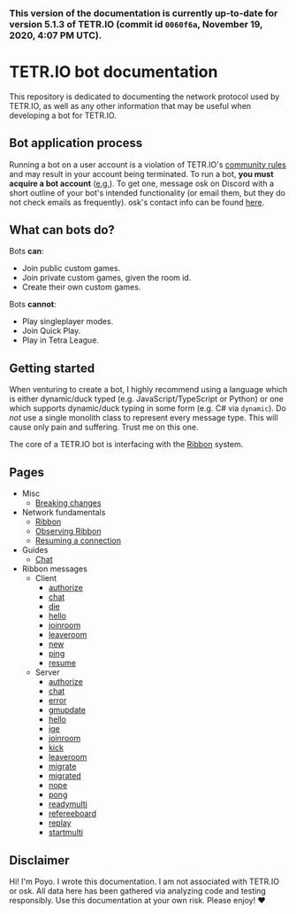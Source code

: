 ### This version of the documentation is currently up-to-date for version **5.1.3** of TETR.IO (commit id `0060f6a`, November 19, 2020, 4:07 PM UTC).

<!--
the above date string is given by the following:
luxon.DateTime.fromMillis(timestamp).setZone("utc").toLocaleString(luxon.DateTime.DATETIME_FULL);
hi, by the way ❤
-->

# TETR.IO bot documentation

This repository is dedicated to documenting the network protocol used by TETR.IO, as well as any other information that may be useful when developing a bot for TETR.IO.

## Bot application process

Running a bot on a user account is a violation of TETR.IO's [community rules](https://tetr.io/about/rules/) and may result in your account being terminated. To run a bot, **you must acquire a bot account** ([e.g.](https://ch.tetr.io/u/5f9751f462f608df7f976f9e)). To get one, message osk on Discord with a short outline of your bot's intended functionality (or email them, but they do not check emails as frequently). osk's contact info can be found [here](https://osk.sh/).

## What can bots do?

Bots **can**:
* Join public custom games.
* Join private custom games, given the room id.
* Create their own custom games.

Bots **cannot**:
* Play singleplayer modes.
* Join Quick Play.
* Play in Tetra League.

## Getting started

When venturing to create a bot, I highly recommend using a language which is either dynamic/duck typed (e.g. JavaScript/TypeScript or Python) or one which supports dynamic/duck typing in some form (e.g. C# via `dynamic`). Do *not* use a single monolith class to represent every message type. This will cause only pain and suffering. Trust me on this one.

The core of a TETR.IO bot is interfacing with the [Ribbon](Ribbon.md) system.

## Pages

* Misc
    * [Breaking changes](Breaking_changes.md)
* Network fundamentals
    * [Ribbon](Ribbon.md)
    * [Observing Ribbon](Observing_Ribbon.md)
    * [Resuming a connection](Resuming_a_connection.md)
* Guides
    * [Chat](Chat.md)
* Ribbon messages
    * Client
        * [authorize](client_authorize.md)
        * [chat](client_chat.md)
        * [die](client_die.md)
        * [hello](client_hello.md)
        * [joinroom](client_joinroom.md)
        * [leaveroom](client_leaveroom.md)
        * [new](client_new.md)
        * [ping](client_ping.md)
        * [resume](client_resume.md)
    * Server
        * [authorize](server_authorize.md)
        * [chat](server_chat.md)
        * [error](server_error.md)
        * [gmupdate](server_gmupdate.md)
        * [hello](server_hello.md)
        * [ige](server_ige.md)
        * [joinroom](server_joinroom.md)
        * [kick](server_kick.md)
        * [leaveroom](server_leaveroom.md)
        * [migrate](server_migrate.md)
        * [migrated](server_migrated.md)
        * [nope](server_nope.md)
        * [pong](server_pong.md)
        * [readymulti](server_readymulti.md)
        * [refereeboard](server_refereeboard.md)
        * [replay](server_replay.md)
        * [startmulti](server_startmulti.md)

## Disclaimer

Hi! I'm Poyo. I wrote this documentation. I am not associated with TETR.IO or osk. All data here has been gathered via analyzing code and testing responsibly. Use this documentation at your own risk. Please enjoy! ❤
